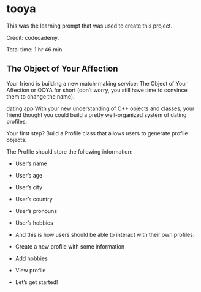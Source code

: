 # tooya

This was the learning prompt that was used to create this project.

Credit: codecademy.

Total time: 1 hr 46 min.

## The Object of Your Affection

Your friend is building a new match-making service: The Object of Your Affection or OOYA for short (don’t worry, you still have time to convince them to change the name).

dating app
With your new understanding of C++ objects and classes, your friend thought you could build a pretty well-organized system of dating profiles.

Your first step? Build a Profile class that allows users to generate profile objects.

The Profile should store the following information:

- User’s name
- User’s age
- User’s city
- User’s country
- User’s pronouns
- User’s hobbies
- And this is how users should be able to interact with their own profiles:

- Create a new profile with some information
- Add hobbies
- View profile
- Let’s get started!
